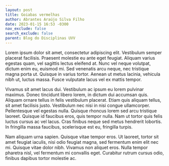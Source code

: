 ```yaml
---
layout: post
title: Goiabas vermelhas
author: Abrantes Araújo Silva Filho
date: 2023-01-15 16:53 -0300
nav_exclude: false
search_exclude: false
parent: Blog do Disciplinas UVV
---
```


Lorem ipsum dolor sit amet, consectetur adipiscing elit. Vestibulum semper
placerat facilisis. Praesent molestie eu ante eget feugiat. Aliquam varius
egestas quam, vel sagittis lectus eleifend at. Nunc vel neque volutpat,
dictum enim eu, euismod mi. Sed venenatis arcu neque, nec tristique magna
porta ut. Quisque in varius tortor. Aenean ut metus lacinia, vehicula nibh ut,
luctus massa. Fusce vulputate lacus vel ex mattis tempor.

Vivamus sit amet lacus dui. Vestibulum ac ipsum eu lorem pulvinar maximus. Donec
tincidunt libero lorem, in dictum dui accumsan quis. Aliquam ornare tellus in
felis vestibulum placerat. Etiam quis aliquam tellus, sit amet facilisis justo.
Vestibulum nec nisi in nisi congue ullamcorper. Pellentesque vel egestas nulla.
Quisque rhoncus lorem sed arcu tristique laoreet. Quisque id faucibus eros, quis
tempor nulla. Nam ut tortor quis felis luctus cursus ac vel lacus. Cras finibus
neque sed metus hendrerit lobortis. In fringilla massa faucibus, scelerisque est
eu, fringilla turpis.

Nam aliquam urna sapien. Quisque vitae tempor eros. Ut laoreet, tortor sit amet
feugiat iaculis, nisi odio feugiat magna, sed fermentum enim elit nec mi.
Quisque vitae dolor nibh. Vivamus non aliquet eros. Nulla tempor pharetra nisl,
vel fermentum mi convallis eget. Curabitur rutrum cursus odio, finibus dapibus
tortor molestie ac.
